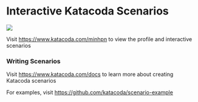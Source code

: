 # Interactive Katacoda Scenarios

[![](http://shields.katacoda.com/katacoda/minhpn/count.svg)](https://www.katacoda.com/minhpn "Get your profile on Katacoda.com")

Visit https://www.katacoda.com/minhpn to view the profile and interactive scenarios

### Writing Scenarios
Visit https://www.katacoda.com/docs to learn more about creating Katacoda scenarios

For examples, visit https://github.com/katacoda/scenario-example
